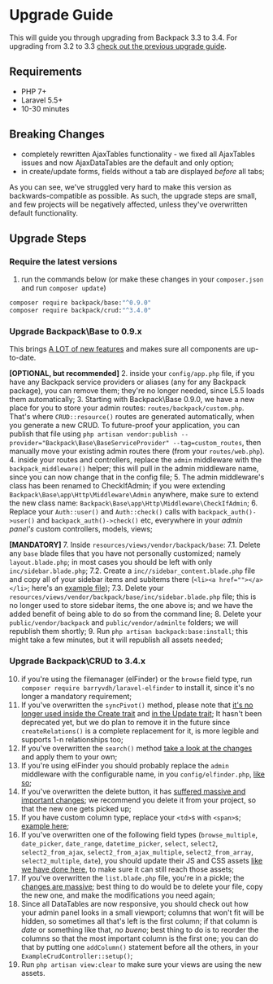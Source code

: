 # Upgrade Guide

This will guide you through upgrading from Backpack 3.3 to 3.4. For upgrading from 3.2 to 3.3 [check out the previous upgrade guide](https://laravel-backpack.readme.io/v3.3/docs/upgrading-crud-32-to-33).

## Requirements
- PHP 7+
- Laravel 5.5+
- 10-30 minutes

## Breaking Changes
- completely rewritten AjaxTables functionality - we fixed all AjaxTables issues and now AjaxDataTables are the default and only option;
- in create/update forms, fields without a tab are displayed *before* all tabs;

As you can see, we've struggled very hard to make this version as backwards-compatible as possible. As such, the upgrade steps are small, and few projects will be negatively affected, unless they've overwritten default functionality.

## Upgrade Steps

### Require the latest versions
1. run the commands below (or make these changes in your ```composer.json``` and run ```composer update```)

```bash
composer require backpack/base:"^0.9.0"
composer require backpack/crud:"^3.4.0"
```

### Upgrade Backpack\Base to 0.9.x 

This brings [A LOT of new features](https://laravel-backpack.readme.io/v3.4/docs/release-notes#section-backpack-base-0-9-x) and makes sure all components are up-to-date.

**[OPTIONAL, but recommended]**
2. inside your ```config/app.php``` file, if you have any Backpack service providers or aliases (any for any Backpack package), you can remove them; they're no longer needed, since L5.5 loads them automatically; 
3. Starting with Backpack\Base 0.9.0, we have a new place for you to store your admin routes: ```routes/backpack/custom.php```. That's where ```CRUD::resource()``` routes are generated automatically, when you generate a new CRUD. To future-proof your application, you can publish that file using ```php artisan vendor:publish --provider="Backpack\Base\BaseServiceProvider" --tag=custom_routes```, then manually move your existing admin routes there (from your ```routes/web.php```).
4. inside your routes and controllers, replace the ```admin``` middleware with the ```backpack_middleware()``` helper; this will pull in the admin middleware name, since you can now change that in the config file;
5. The admin middleware's class has been renamed to CheckIfAdmin; if you were extending ```Backpack\Base\app\Http\Middleware\Admin``` anywhere, make sure to extend the new class name: ```Backpack\Base\app\Http\Middleware\CheckIfAdmin```;
6. Replace your ```Auth::user()``` and ```Auth::check()``` calls with ```backpack_auth()->user()``` and ```backpack_auth()->check()``` etc, everywhere in your *admin panel's* custom controllers, models, views;

**[MANDATORY]**
7. Inside ```resources/views/vendor/backpack/base```:
  7.1. Delete any ```base``` blade files that you have not personally customized; namely ```layout.blade.php```; in most cases you should be left with only ```inc/sidebar.blade.php```;
  7.2. Create a ```inc//sidebar_content.blade.php``` file and copy all of your sidebar items and subitems there (```<li><a href=""></a></li>```; here's an [example file](https://github.com/Laravel-Backpack/Base/pull/252/files#diff-6ec82d09b237df882e119c54ec1be9f4));
  7.3. Delete your ```resources/views/vendor/backpack/base/inc/sidebar.blade.php``` file; this is no longer used to store sidebar items, the one above is; and we have the added benefit of being able to do so from the command line;
8. Delete your ```public/vendor/backpack``` and ```public/vendor/adminlte``` folders; we will republish them shortly;
9. Run ```php artisan backpack:base:install```; this might take a few minutes, but it will republish all assets needed;

### Upgrade Backpack\CRUD to 3.4.x

10. if you're using the filemanager (elFinder) or the ```browse``` field type, run ```composer require barryvdh/laravel-elfinder``` to install it, since it's no longer a mandatory requirement;
11. If you've overwritten the ```syncPivot()``` method, please note that [it's no longer used inside the Create trait](https://github.com/Laravel-Backpack/CRUD/pull/1251/files#diff-be76b927e5cdfce4834d99bd54320930) and [in the Update trait](https://github.com/Laravel-Backpack/CRUD/pull/1251/files#diff-4ee9c00438f5f14f91c9b342e527bf1a); It hasn't been deprecated yet, but we do plan to remove it in the future since ```createRelations()``` is a complete replacement for it, is more legible and supports 1-n relationships too;
12. If you've overwritten the ```search()``` method [take a look at the changes](https://github.com/Laravel-Backpack/CRUD/pull/1251/files#diff-5e51b956834ee63032f4486191667a86) and apply them to your own;
13. If you're using elFinder you should probably replace the ```admin``` middleware with the configurable name, in you ```config/elfinder.php```, [like so](https://github.com/Laravel-Backpack/CRUD/pull/1251/files#diff-81ea2104cbc3733d9b5c623e83e3e40f);
14. If you've overwritten the delete button, it has [suffered massive and important changes](https://github.com/Laravel-Backpack/CRUD/pull/1251/files#diff-715aa5ba925a0c21766b59e5d0ea8f55); we recommend you delete it from your project, so that the new one gets picked up;
15. If you have custom column type, replace your ```<td>```s with ```<span>```s; [example here](https://github.com/Laravel-Backpack/CRUD/pull/1251/files#diff-078af4b74c6b799e80aa8196dfa99173);
16. If you've overwritten one of the following field types (```browse_multiple```, ```date_picker```, ```date_range```, ```datetime_picker```, ```select```, ```select2```, ```select2_from_ajax```, ```select2_from_ajax_multiple```, ```select2_from_array```, ```select2_multiple```, ```date```), you should update their JS and CSS assets [like we have done here](https://github.com/Laravel-Backpack/CRUD/pull/1251/files#diff-078af4b74c6b799e80aa8196dfa99173), to make sure it can still reach those assets; 
17. If you've overwritten the ```list.blade.php``` file, you're in a pickle; the [changes are massive](https://github.com/Laravel-Backpack/CRUD/pull/1251/files#diff-a5044a994cc483a0b10086f52ad4678d); best thing to do would be to delete your file, copy the new one, and make the modifications you need again;
18. Since all DataTables are now responsive, you should check out how your admin panel looks in a small viewport; columns that won't fit will be hidden, so sometimes all that's left is the first column; if that column is *date* or something like that, *no bueno*; best thing to do is to reorder the columns so that the most important column is the first one; you can do that by putting one ```addColumn()``` statement before all the others, in your ```ExampleCrudController::setup()```;
19. Run ```php artisan view:clear``` to make sure your views are using the new assets.